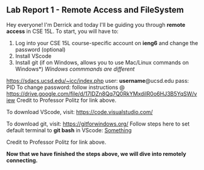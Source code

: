 ## **Lab Report 1 - Remote Access and FileSystem**
Hey everyone! I'm Derrick and today I'll be guiding you through **remote access** in CSE 15L. To start, you will have to:
1. Log into your CSE 15L course-specific account on **ieng6** and change the password (optional)
2. Install VScode
3. Install git (if on Windows, allows you to use Mac/Linux commands on Windows*) *Windows commmands are different*


https://sdacs.ucsd.edu/~icc/index.php 
user: **username**@ucsd.edu
pass: PID
To change password: follow instructions @ https://drive.google.com/file/d/17IDZn8Qq7Q0RkYMxdiIR0o6HJ3B5YqSW/view 
Credit to Professor Politz for link above.

To download VScode, visit: https://code.visualstudio.com/

To download git, visit: https://gitforwindows.org/
Follow steps here to set default terminal to **git bash** in VScode: <a href="https://stackoverflow.com/questions/42606837/how-do-i-use-bash-on-windows-from-the-visual-studio-code-integrated-terminal/50527994#50527994"> Something </a>

Credit to Professor Politz for link above.

**Now that we have finished the steps above, we will dive into remotely connecting.**
